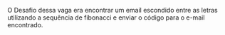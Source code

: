 O Desafio dessa vaga era encontrar um email escondido entre as letras utilizando a sequência de fibonacci e enviar o código para o e-mail encontrado.
